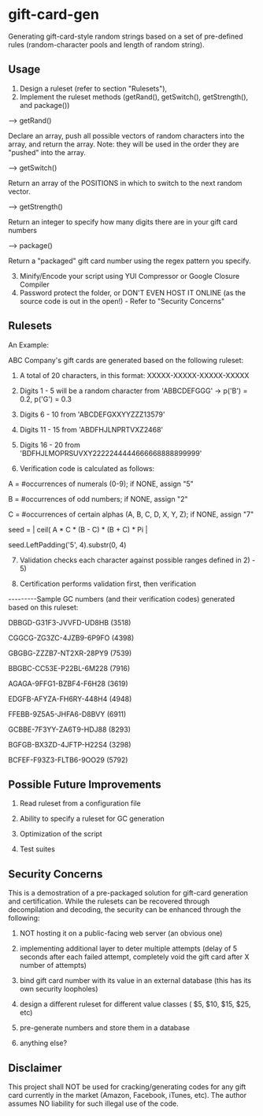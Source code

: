 gift-card-gen
===============

Generating gift-card-style random strings based on a set of pre-defined rules (random-character pools and length of random string).

Usage
-----

1) Design a ruleset (refer to section "Rulesets"), 
2) Implement the ruleset methods (getRand(), getSwitch(), getStrength(), and package())

--> getRand()

Declare an array, push all possible vectors of random characters into the array, and return the array.  Note: they will be used in the order they are "pushed" into the array.

--> getSwitch()

Return an array of the POSITIONS in which to switch to the next random vector.

--> getStrength()

Return an integer to specify how many digits there are in your gift card numbers

--> package()

Return a "packaged" gift card number using the regex pattern you specify.

3) Minify/Encode your script using YUI Compressor or Google Closure Compiler
4) Password protect the folder, or DON'T EVEN HOST IT ONLINE (as the source code is out in the open!) - Refer to "Security Concerns"

Rulesets
--------

An Example:

ABC Company's gift cards are generated based on the following ruleset:

1) A total of 20 characters, in this format: XXXXX-XXXXX-XXXXX-XXXXX

2) Digits 1 - 5 will be a random character from 'ABBCDEFGGG' -> p('B') = 0.2, p('G') = 0.3 

3) Digits 6 - 10 from 'ABCDEFGXXYYZZZ13579'

4) Digits 11 - 15 from 'ABDFHJLNPRTVXZ2468'

5) Digits 16 - 20 from 'BDFHJLMOPRSUVXY2222244444666668888899999'

6) Verification code is calculated as follows:

A = \#occurrences of numerals (0-9); if NONE, assign "5"

B = \#occurrences of odd numbers; if NONE, assign "2"

C = \#occurrences of certain alphas (A, B, C, D, X, Y, Z); if NONE, assign "7"

seed = | ceil( A * C * (B - C) * (B + C) * Pi |

seed.LeftPadding('5', 4).substr(0, 4)

7) Validation checks each character against possible ranges defined in 2) - 5)

8) Certification performs validation first, then verification


---------Sample GC numbers (and their verification codes) generated based on this ruleset:

DBBGD-G31F3-JVVFD-UD8HB   (3518)<br>

CGGCG-ZG3ZC-4JZB9-6P9FO   (4398)

GBGBG-ZZZB7-NT2XR-28PY9   (7539)

BBGBC-CC53E-P22BL-6M228   (7916)

AGAGA-9FFG1-BZBF4-F6H28   (3619)

EDGFB-AFYZA-FH6RY-448H4   (4948)

FFEBB-9Z5A5-JHFA6-D8BVY   (6911)

GCBBE-7F3YY-ZA6T9-HDJ88   (8293)

BGFGB-BX3ZD-4JFTP-H22S4   (3298)

BCFEF-F93Z3-FLTB6-9OO29   (5792)


Possible Future Improvements
----------------------------


1) Read ruleset from a configuration file

2) Ability to specify a ruleset for GC generation 

3) Optimization of the script

4) Test suites

Security Concerns
-----------------

This is a demostration of a pre-packaged solution for gift-card generation and certification.  While the rulesets can be recovered through decompilation and decoding, the security can be enhanced through the following:

1) NOT hosting it on a public-facing web server (an obvious one)

2) implementing additional layer to deter multiple attempts (delay of 5 seconds after each failed attempt, completely void the gift card after X number of 
attempts)

3) bind gift card number with its value in an external database (this has its own security loopholes)

4) design a different ruleset for different value classes ( $5, $10, $15, $25, etc)

5) pre-generate numbers and store them in a database

6) anything else?

Disclaimer
----------

This project shall NOT be used for cracking/generating codes for any gift card currently in the market (Amazon, Facebook, iTunes, etc).  The author assumes NO liability for such illegal use of the code.